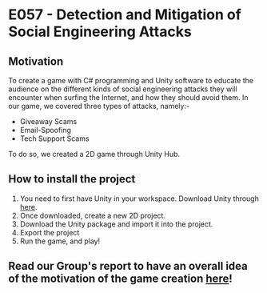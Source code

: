# E057 - Detection and Mitigation of Social Engineering Attacks

## Motivation
To create a game with C# programming and Unity software to educate the audience on the different kinds of social engineering attacks they will encounter when surfing the Internet, and how they should avoid them. In our game, we covered three types of attacks, namely:- 
* Giveaway Scams
* Email-Spoofing
* Tech Support Scams

To do so, we created a 2D game through Unity Hub. 

## How to install the project

1. You need to first have Unity in your workspace. Download Unity through [here](https://www.unity3d.com/get-unity/download).
2. Once downloaded, create a new 2D project. 
3. Download the Unity package and import it into the project.
4. Export the project 
5. Run the game, and play!  

## Read our Group's report to have an overall idea of the motivation of the game creation <a href="E:/Y3S1/EE3080/Report/E057_FinalGroupReport.pdf" download>here</a>!
